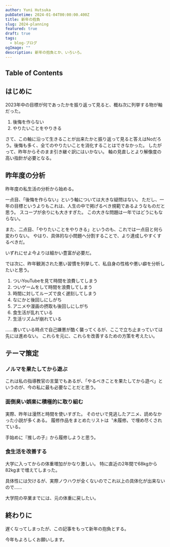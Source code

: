 ```yaml
---
author: Yuni Hutsuka
pubDatetime: 2024-01-04T00:00:00.400Z
title: 新年の抱負
slug: 2024-planning
featured: true
draft: true
tags:
  - blog-ブログ
ogImage: ""
description: 新年の抱負とか、いろいろ。
---
```


## Table of Contents

## はじめに

2023年中の目標が何であったかを振り返って見ると、概ね次に列挙する物が軸だった。

1. 後悔を作らない
2. やりたいことをやりきる

さて、この軸に沿って生きることが出来たかと振り返って見ると答えはNoだろう。後悔も多く、全てのやりたいことを消化することはできなかった。
したがって、昨年からそのまま引き継ぐ訳にはいかない。
軸の見直しとより解像度の高い指針が必要となる。

## 昨年度の分析

昨年度の私生活の分析から始める。

一点目、「後悔を作らない」という軸については大きな疑問はない。
ただし、一年の目標というよりもこれは、人生の中で掲げるべき規範であるようなものだと思う。
スコープが余りにも大きすぎた。
この大きな問題は一年ではどうにもならない。

また、二点目、「やりたいことをやりきる」というのも、これでは一点目と何ら変わりない。
やはり、具体的な小問題へ分割することで、より達成しやすくするべきだ。

いずれにせよ今よりは細かい豊富が必要だ。

では次に、昨年観測された悪い習慣を列挙して、私自身の性格や悪い癖を分析したいと思う。

1. ついYouTubeを見て時間を浪費してしまう
2. ついゲームをして時間を浪費してしまう
3. 時間に対してルーズで良く遅刻してしまう
4. なにかと後回しにしがち
5. アニメや漫画の摂取も後回しにしがち
6. 食生活が乱れている
7. 生活リズムが崩れている

……書いている時点で自己嫌悪が酷く襲ってくるが、ここで立ち止まっていては先には進めない。
これらを元に、これらを改善するための方策を考えたい。

## テーマ策定

### ノルマを果たしてから遊ぶ

これは私の指導教官の言葉でもあるが、「やるべきことを果たしてから遊べ」というのが、今の私に最も必要なことだと思う。

### 面倒臭い娯楽に積極的に取り組む

実際、昨年は漫然と時間を使いすぎた。
そのせいで見逃したアニメ、読めなかった小説が多くある。
履修作品をまとめたリストは〝未履修〟で埋め尽くされている。

手始めに『推しの子』から履修しようと思う。

### 食生活を改善する

大学に入ってからの体重増加がかなり激しい。
特に直近の2年間で68kgから82kgまで増えてしまった。

具体性には欠けるが、実際ノウハウが全くないのでこれ以上の具体化が出来ないので……

大学院の卒業までには、元の体重に戻したい。

## 終わりに

遅くなってしまったが、この記事をもって新年の抱負とする。

今年もよろしくお願いします。
